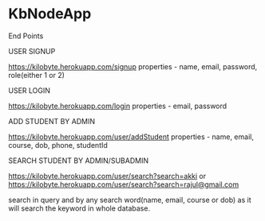 # KbNodeApp

End Points

USER SIGNUP

https://kilobyte.herokuapp.com/signup
properties - name, email, password, role(either 1 or 2)

USER LOGIN

https://kilobyte.herokuapp.com/login
properties - email, password

ADD STUDENT BY ADMIN

https://kilobyte.herokuapp.com/user/addStudent
properties - name, email, course, dob, phone, studentId

SEARCH STUDENT BY ADMIN/SUBADMIN

https://kilobyte.herokuapp.com/user/search?search=akki
or
https://kilobyte.herokuapp.com/user/search?search=rajul@gmail.com

search in query and by any search word(name, email, course or dob) as it will search the keyword in whole database.

